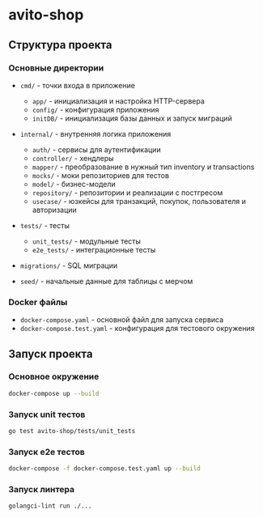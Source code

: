 # avito-shop


## Структура проекта

### Основные директории

- `cmd/` - точки входа в приложение
    - `app/` - инициализация и настройка HTTP-сервера
    - `config/` - конфигурация приложения
    - `initDB/` - инициализация базы данных и запуск миграций

- `internal/` - внутренняя логика приложения
    - `auth/` - сервисы для аутентификации
    - `controller/` - хендлеры
    - `mapper/` - преобразование в нужный тип inventory и transactions
    - `mocks/` - моки репозиториев для тестов
    - `model/` - бизнес-модели
    - `repository/` - репозитории и реализации с постгресом
    - `usecase/` - юзкейсы для транзакций, покупок, пользователя и авторизации 

- `tests/` - тесты
    - `unit_tests/` - модульные тесты
    - `e2e_tests/` - интеграционные тесты

- `migrations/` - SQL миграции
- `seed/` - начальные данные для таблицы с мерчом

### Docker файлы

- `docker-compose.yaml` - основной файл для запуска сервиса
- `docker-compose.test.yaml` - конфигурация для тестового окружения


## Запуск проекта

### Основное окружение

```bash
docker-compose up --build
```

### Запуск unit тестов
```bash
go test avito-shop/tests/unit_tests
```

### Запуск e2e тестов
```bash
docker-compose -f docker-compose.test.yaml up --build
```

### Запуск линтера
```bash
golangci-lint run ./...
```
